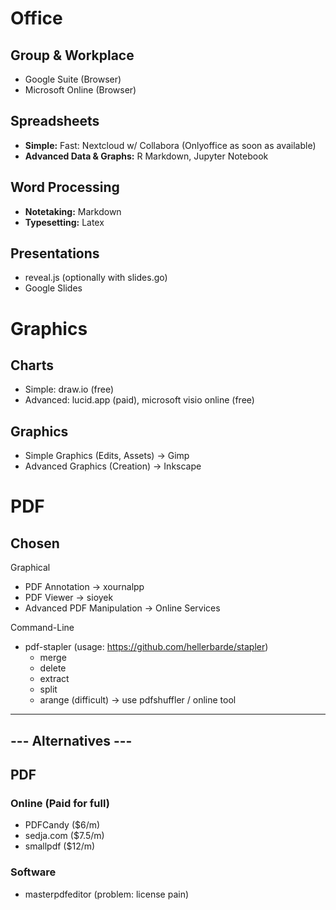 # Office

## Group & Workplace
- Google Suite (Browser)
- Microsoft Online (Browser)

## Spreadsheets
- **Simple:** Fast: Nextcloud w/ Collabora (Onlyoffice as soon as available)
- **Advanced Data & Graphs:** R Markdown, Jupyter Notebook

## Word Processing
- **Notetaking:** Markdown
- **Typesetting:** Latex

## Presentations
- reveal.js (optionally with slides.go)
- Google Slides

# Graphics

## Charts
- Simple: draw.io (free)
- Advanced: lucid.app (paid), microsoft visio online (free)

## Graphics
- Simple Graphics (Edits, Assets)	-> Gimp
- Advanced Graphics (Creation)		-> Inkscape

# PDF

## Chosen

Graphical
- PDF Annotation					-> xournalpp
- PDF Viewer						-> sioyek
- Advanced PDF Manipulation			-> Online Services

Command-Line 
- pdf-stapler (usage: https://github.com/hellerbarde/stapler)
	- merge
	- delete
	- extract
	- split
	- arange (difficult) -> use pdfshuffler / online tool


--------------------
--- Alternatives ---
--------------------

## PDF

### Online (Paid for full)
- PDFCandy							($6/m)
- sedja.com							($7.5/m)
- smallpdf							($12/m)

### Software
- masterpdfeditor					(problem: license pain)

